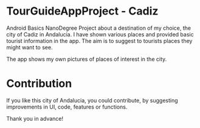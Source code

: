 # TourGuideAppProject - Cadiz

Android Basics NanoDegree Project about a destination of my choice, the city of Cadiz in Andalucia. 
I have shown various places and provided basic tourist information in the app. 
The aim is to suggest to tourists places they might want to see.

The app shows my own pictures of places of interest in the city.

# Contribution

If you like this city of Andalucia, you could contribute, by suggesting improvements in UI, code, features or functions.

Thank you in advance!
